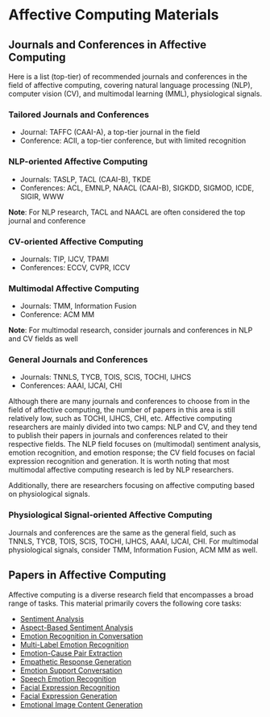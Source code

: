 # Affective Computing Materials

## Journals and Conferences in Affective Computing
Here is a list (top-tier) of recommended journals and conferences in the field of affective computing, covering natural language processing (NLP), computer vision (CV), and multimodal learning (MML), physiological signals.

### Tailored Journals and Conferences
- Journal: TAFFC (CAAI-A), a top-tier journal in the field
- Conference: ACII, a top-tier conference, but with limited recognition

### NLP-oriented Affective Computing
- Journals: TASLP, TACL (CAAI-B), TKDE
- Conferences: ACL, EMNLP, NAACL (CAAI-B), SIGKDD, SIGMOD, ICDE, SIGIR, WWW

**Note**: For NLP research, TACL and NAACL are often considered the top journal and conference

### CV-oriented Affective Computing
- Journals: TIP, IJCV, TPAMI
- Conferences: ECCV, CVPR, ICCV

### Multimodal Affective Computing
- Journals: TMM, Information Fusion
- Conference: ACM MM

**Note**: For multimodal research, consider journals and conferences in NLP and CV fields as well

### General Journals and Conferences
- Journals: TNNLS, TYCB, TOIS, SCIS, TOCHI, IJHCS
- Conferences: AAAI, IJCAI, CHI

Although there are many journals and conferences to choose from in the field of affective computing, the number of papers in this area is still relatively low, such as TOCHI, IJHCS, CHI, etc. Affective computing researchers are mainly divided into two camps: NLP and CV, and they tend to publish their papers in journals and conferences related to their respective fields. The NLP field focuses on (multimodal) sentiment analysis, emotion recognition, and emotion response; the CV field focuses on facial expression recognition and generation. It is worth noting that most multimodal affective computing research is led by NLP researchers.

Additionally, there are researchers focusing on affective computing based on physiological signals. 

### Physiological Signal-oriented Affective Computing
Journals and conferences are the same as the general field, such as TNNLS, TYCB, TOIS, SCIS, TOCHI, IJHCS, AAAI, IJCAI, CHI. For multimodal physiological signals, consider TMM, Information Fusion, ACM MM as well.

## Papers in Affective Computing
Affective computing is a diverse research field that encompasses a broad range of tasks. This material primarily covers the following core tasks:

- [Sentiment Analysis](SA.md)
- [Aspect-Based Sentiment Analysis](ABSA.md)
- [Emotion Recognition in Conversation](ERC.md)
- [Multi-Label Emotion Recognition](MLER.md)
- [Emotion-Cause Pair Extraction](ECPE.md)
- [Empathetic Response Generation](ERG.md)
- [Emotion Support Conversation](ESC.md)
- [Speech Emotion Recognition](SER.md)
- [Facial Expression Recognition](FER.md)
- [Facial Expression Generation](FEG.md)
- [Emotional Image Content Generation](EICG.md)